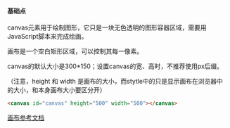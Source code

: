 #### 基础点

canvas元素用于绘制图形，它只是一块无色透明的图形容器区域，需要用JavaScript脚本来完成绘画。

画布是一个空白矩形区域，可以控制其每一像素。

canvas的默认大小是300*150；设置canvas的宽、高时，不推荐使用px后缀。

（注意，height 和 width 是画布的大小，而stytle中的只是显示画布在浏览器中的大小，和本身画布大小要区分开）

```html
<canvas id="canvas" height="500" width="500"></canvas>
```

[画布参考文档](https://www.runoob.com/tags/ref-canvas.html)



